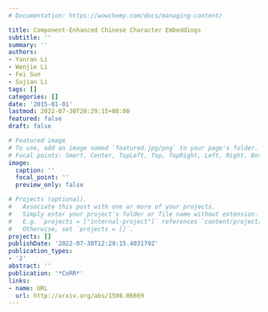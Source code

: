 ```yaml
---
# Documentation: https://wowchemy.com/docs/managing-content/

title: Component-Enhanced Chinese Character Embeddings
subtitle: ''
summary: ''
authors:
- Yanran Li
- Wenjie Li
- Fei Sun
- Sujian Li
tags: []
categories: []
date: '2015-01-01'
lastmod: 2022-07-30T20:29:15+08:00
featured: false
draft: false

# Featured image
# To use, add an image named `featured.jpg/png` to your page's folder.
# Focal points: Smart, Center, TopLeft, Top, TopRight, Left, Right, BottomLeft, Bottom, BottomRight.
image:
  caption: ''
  focal_point: ''
  preview_only: false

# Projects (optional).
#   Associate this post with one or more of your projects.
#   Simply enter your project's folder or file name without extension.
#   E.g. `projects = ["internal-project"]` references `content/project/deep-learning/index.md`.
#   Otherwise, set `projects = []`.
projects: []
publishDate: '2022-07-30T12:29:15.403179Z'
publication_types:
- '2'
abstract: ''
publication: '*CoRR*'
links:
- name: URL
  url: http://arxiv.org/abs/1508.06669
---
```

